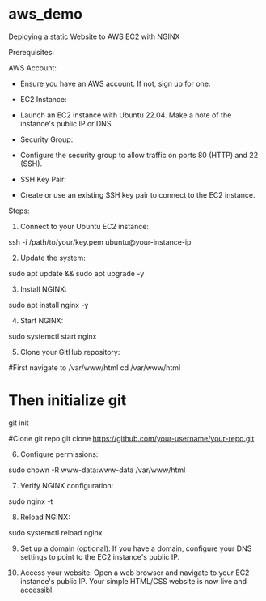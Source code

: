 # aws_demo
Deploying a static Website to AWS EC2 with NGINX

Prerequisites:

AWS Account:
* Ensure you have an AWS account. If not, sign up for one.
* EC2 Instance:

* Launch an EC2 instance with Ubuntu 22.04. Make a note of the instance's public IP or DNS.
* Security Group:
* Configure the security group to allow traffic on ports 80 (HTTP) and 22 (SSH).
* SSH Key Pair:
* Create or use an existing SSH key pair to connect to the EC2 instance.


Steps:
1. Connect to your Ubuntu EC2 instance:

ssh -i /path/to/your/key.pem ubuntu@your-instance-ip

2. Update the system:

sudo apt update && sudo apt upgrade -y

3. Install NGINX:

sudo apt install nginx -y

4. Start NGINX:

sudo systemctl start nginx

5. Clone your GitHub repository:

#First navigate to /var/www/html
cd /var/www/html

# Then initialize git
git init

#Clone git repo
git clone https://github.com/your-username/your-repo.git

6. Configure permissions:

sudo chown -R www-data:www-data /var/www/html

7. Verify NGINX configuration:

sudo nginx -t

8. Reload NGINX:

sudo systemctl reload nginx

9. Set up a domain (optional):
If you have a domain, configure your DNS settings to point to the EC2 instance's public IP.

10. Access your website:
Open a web browser and navigate to your EC2 instance's public IP. Your simple HTML/CSS website is now live and accessibl.

